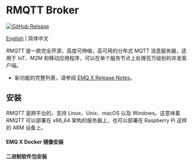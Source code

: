 # RMQTT Broker
[![GitHub Release](https://img.shields.io/github/release/rmqtt-rs/rmqtt?color=brightgreen)](https://github.com/rmqtt-rs/rmqtt/releases)


[English](./README.md)  | 简体中文

*RMQTT* 是一款完全开源，高度可伸缩，高可用的分布式 MQTT 消息服务器，适用于 IoT、M2M 和移动应用程序，可以在单个服务节点上处理百万级别的并发客户端。

- 新功能的完整列表，请参阅 [EMQ X Release Notes](https://github.com/rmqtt-rs/rmqtt/releases)。

## 安装

*RMQTT* 是跨平台的，支持 Linux、Unix、macOS 以及 Windows。这意味着 *RMQTT* 可以部署在 x86_64 架构的服务器上，也可以部署在 Raspberry Pi 这样的 ARM 设备上。

#### EMQ X Docker 镜像安装


#### 二进制软件包安装





